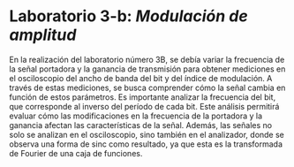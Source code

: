 # Laboratorio 3-b: *Modulación de amplitud*

En la realización del laboratorio número 3B, se debía variar la frecuencia de la señal portadora y la ganancia de transmisión para obtener mediciones en el osciloscopio del ancho de banda del bit y del índice de modulación. A través de estas mediciones, se busca comprender cómo la señal cambia en función de estos parámetros. Es importante analizar la frecuencia del bit, que corresponde al inverso del período de cada bit. Este análisis permitirá evaluar cómo las modificaciones en la frecuencia de la portadora y la ganancia afectan las características de la señal. Además, las señales no solo se analizan en el osciloscopio, sino también en el analizador, donde se observa una forma de sinc como resultado, ya que esta es la transformada de Fourier de una caja de funciones.

